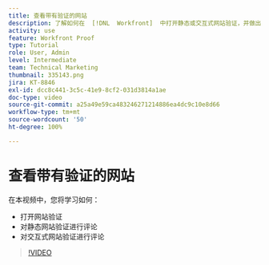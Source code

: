 ```yaml
---
title: 查看带有验证的网站
description: 了解如何在  [!DNL  Workfront]  中打开静态或交互式网站验证，并做出评论。
activity: use
feature: Workfront Proof
type: Tutorial
role: User, Admin
level: Intermediate
team: Technical Marketing
thumbnail: 335143.png
jira: KT-8846
exl-id: dcc8c441-3c5c-41e9-8cf2-031d3814a1ae
doc-type: video
source-git-commit: a25a49e59ca483246271214886ea4dc9c10e8d66
workflow-type: tm+mt
source-wordcount: '50'
ht-degree: 100%

---
```


# 查看带有验证的网站

在本视频中，您将学习如何：

* 打开网站验证
* 对静态网站验证进行评论
* 对交互式网站验证进行评论

>[!VIDEO](https://video.tv.adobe.com/v/335143/?quality=12&learn=on)

<!--
## Learn more
* Review an interactive proof
* Review a static proof
-->
